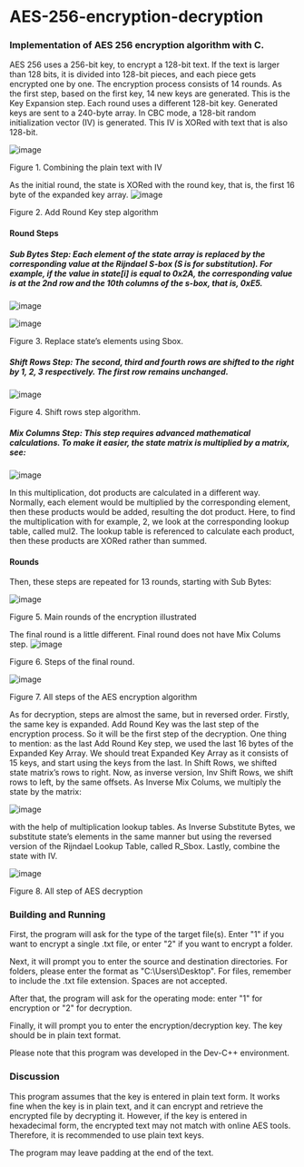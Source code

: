 # AES-256-encryption-decryption
### Implementation of AES 256 encryption algorithm with C. 

AES 256 uses a 256-bit key, to encrypt a 128-bit text. If the text is larger than 128 bits, it is divided into 128-bit pieces, and each piece gets encrypted one by one. The encryption process consists of 14 rounds. 
As the first step, based on the first key, 14 new keys are generated. This is the Key Expansion step. Each round uses a different 128-bit key. Generated keys are sent to a 240-byte array. 
In CBC mode, a 128-bit random initialization vector (IV) is generated. This IV is XORed with text that is also 128-bit. 


![image](https://github.com/chayoung0/AES-256-encryption-decryption/assets/79144571/fecc1b4e-7d15-491f-858d-34b57717ddd0)

Figure 1. Combining the plain text with IV

As the initial round, the state is XORed with the round key, that is, the first 16 byte of the expanded key array. 
![image](https://github.com/chayoung0/AES-256-encryption-decryption/assets/79144571/9505379f-6c51-422e-8015-fe6cfbfd6566)

Figure 2. Add Round Key step algorithm

#### Round Steps
##### Sub Bytes Step: Each element of the state array is replaced by the corresponding value at the Rijndael S-box (S is for substitution). For example, if the value in state[i] is equal to 0x2A, the corresponding value is at the 2nd row and the 10th columns of the s-box, that is, 0xE5.

![image](https://github.com/chayoung0/AES-256-encryption-decryption/assets/79144571/f3d4b9ae-4988-4662-a247-1d0a350a6b4e)

![image](https://github.com/chayoung0/AES-256-encryption-decryption/assets/79144571/481f1f59-1122-4c9d-802b-293c170119f7)

Figure 3. Replace state’s elements using Sbox.

##### Shift Rows Step: The second, third and fourth rows are shifted to the right by 1, 2, 3 respectively. The first row remains unchanged.

![image](https://github.com/chayoung0/AES-256-encryption-decryption/assets/79144571/fb5b1897-9d21-4de7-b858-885313b13318)

Figure 4. Shift rows step algorithm.

##### Mix Columns Step: This step requires advanced mathematical calculations. To make it easier, the state matrix is multiplied by a matrix, see:

![image](https://github.com/chayoung0/AES-256-encryption-decryption/assets/79144571/a7034f7d-441b-4291-8c54-2e9f64b3cc03)

In this multiplication, dot products are calculated in a different way. Normally, each element would be multiplied by the corresponding element, then these products would be added, resulting the dot product. Here, to find the multiplication with for example, 2, we look at the corresponding lookup table, called mul2. The lookup table is referenced to calculate each product, then these products are XORed rather than summed.

#### Rounds
Then, these steps are repeated for 13 rounds, starting with Sub Bytes:

![image](https://github.com/chayoung0/AES-256-encryption-decryption/assets/79144571/dc1ff4c8-9ab2-4e01-817a-88c3984f49a8)

Figure 5. Main rounds of the encryption illustrated

The final round is a little different. Final round does not have Mix Colums step. 
![image](https://github.com/chayoung0/AES-256-encryption-decryption/assets/79144571/59a4f032-92e1-4947-9324-c0e4b7dcbe4f)

Figure 6. Steps of the final round.

![image](https://github.com/chayoung0/AES-256-encryption-decryption/assets/79144571/d9e977ad-bdeb-4f3b-862a-2047799b5137)

Figure 7. All steps of the AES encryption algorithm

As for decryption, steps are almost the same, but in reversed order. 
Firstly, the same key is expanded.
Add Round Key was the last step of the encryption process. So it will be the first step of the decryption. One thing to mention: as the last Add Round Key step, we used the last 16 bytes of the Expanded Key Array. We should treat Expanded Key Array as it consists of 15 keys, and start using the keys from the last.
In Shift Rows, we shifted state matrix’s rows to right. Now, as inverse version, Inv Shift Rows, we shift rows to left, by the same offsets.
As Inverse Mix Colums, we multiply the state by the matrix:

![image](https://github.com/chayoung0/AES-256-encryption-decryption/assets/79144571/4446b294-8596-4a79-b808-13043f18eb69)

with the help of multiplication lookup tables.
As Inverse Substitute Bytes, we substitute state’s elements in the same manner but using the reversed version of the Rijndael Lookup Table, called R_Sbox.
Lastly, combine the state with IV.

![image](https://github.com/chayoung0/AES-256-encryption-decryption/assets/79144571/d2da1b3d-a0f2-4012-9e82-0934c70e29fa)

Figure 8. All step of AES decryption

### Building and Running
First, the program will ask for the type of the target file(s). Enter "1" if you want to encrypt a single .txt file, or enter "2" if you want to encrypt a folder.

Next, it will prompt you to enter the source and destination directories. For folders, please enter the format as "C:\Users\Desktop". For files, remember to include the .txt file extension. Spaces are not accepted.

After that, the program will ask for the operating mode: enter "1" for encryption or "2" for decryption.

Finally, it will prompt you to enter the encryption/decryption key. The key should be in plain text format.

Please note that this program was developed in the Dev-C++ environment.

### Discussion
This program assumes that the key is entered in plain text form. It works fine when the key is in plain text, and it can encrypt and retrieve the encrypted file by decrypting it. However, if the key is entered in hexadecimal form, the encrypted text may not match with online AES tools. Therefore, it is recommended to use plain text keys.

The program may leave padding at the end of the text.
